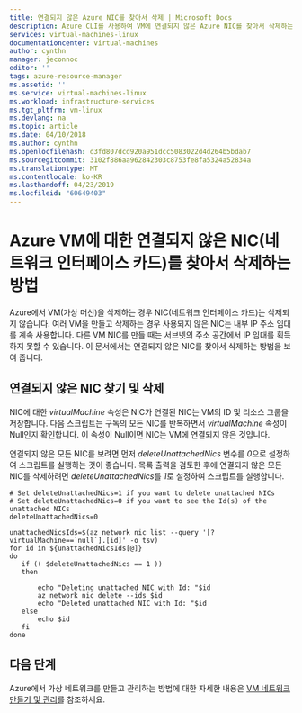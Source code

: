 ```yaml
---
title: 연결되지 않은 Azure NIC를 찾아서 삭제 | Microsoft Docs
description: Azure CLI를 사용하여 VM에 연결되지 않은 Azure NIC를 찾아서 삭제하는 방법
services: virtual-machines-linux
documentationcenter: virtual-machines
author: cynthn
manager: jeconnoc
editor: ''
tags: azure-resource-manager
ms.assetid: ''
ms.service: virtual-machines-linux
ms.workload: infrastructure-services
ms.tgt_pltfrm: vm-linux
ms.devlang: na
ms.topic: article
ms.date: 04/10/2018
ms.author: cynthn
ms.openlocfilehash: d3fd807dcd920a951dcc5083022d4d264b5bdab7
ms.sourcegitcommit: 3102f886aa962842303c8753fe8fa5324a52834a
ms.translationtype: MT
ms.contentlocale: ko-KR
ms.lasthandoff: 04/23/2019
ms.locfileid: "60649403"
---
```

# <a name="how-to-find-and-delete-unattached-network-interface-cards-nics-for-azure-vms"></a>Azure VM에 대한 연결되지 않은 NIC(네트워크 인터페이스 카드)를 찾아서 삭제하는 방법
Azure에서 VM(가상 머신)을 삭제하는 경우 NIC(네트워크 인터페이스 카드)는 삭제되지 않습니다. 여러 VM을 만들고 삭제하는 경우 사용되지 않은 NIC는 내부 IP 주소 임대를 계속 사용합니다. 다른 VM NIC를 만들 때는 서브넷의 주소 공간에서 IP 임대를 획득하지 못할 수 있습니다. 이 문서에서는 연결되지 않은 NIC를 찾아서 삭제하는 방법을 보여 줍니다.

## <a name="find-and-delete-unattached-nics"></a>연결되지 않은 NIC 찾기 및 삭제

NIC에 대한 *virtualMachine* 속성은 NIC가 연결된 NIC는 VM의 ID 및 리소스 그룹을 저장합니다. 다음 스크립트는 구독의 모든 NIC를 반복하면서 *virtualMachine* 속성이 Null인지 확인합니다. 이 속성이 Null이면 NIC는 VM에 연결되지 않은 것입니다.

연결되지 않은 모든 NIC를 보려면 먼저 *deleteUnattachedNics* 변수를 *0*으로 설정하여 스크립트를 실행하는 것이 좋습니다. 목록 출력을 검토한 후에 연결되지 않은 모든 NIC를 삭제하려면 *deleteUnattachedNics*를 *1*로 설정하여 스크립트를 실행합니다.

```azurecli
# Set deleteUnattachedNics=1 if you want to delete unattached NICs
# Set deleteUnattachedNics=0 if you want to see the Id(s) of the unattached NICs
deleteUnattachedNics=0

unattachedNicsIds=$(az network nic list --query '[?virtualMachine==`null`].[id]' -o tsv)
for id in ${unattachedNicsIds[@]}
do
   if (( $deleteUnattachedNics == 1 ))
   then

       echo "Deleting unattached NIC with Id: "$id
       az network nic delete --ids $id
       echo "Deleted unattached NIC with Id: "$id
   else
       echo $id
   fi
done
```

## <a name="next-steps"></a>다음 단계

Azure에서 가상 네트워크를 만들고 관리하는 방법에 대한 자세한 내용은 [VM 네트워크 만들기 및 관리](tutorial-virtual-network.md)를 참조하세요.
